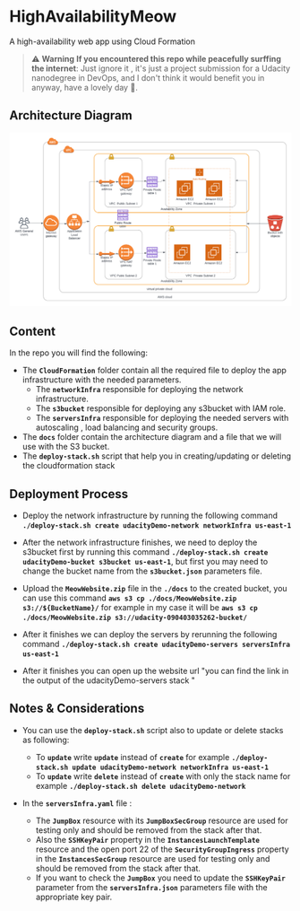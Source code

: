 # HighAvailabilityMeow
A high-availability web app using Cloud Formation

> :warning: **Warning**
> **If you encountered this repo while peacefully surffing the internet**: Just ignore it , it's just a project submission for a Udacity nanodegree in DevOps, and I don't think it would benefit you in anyway, have a lovely day :handshake:.

## Architecture Diagram

[![High Availability Web App Using Cloud Formation](docs/HighAvailabilityWebAppUsingCloudFormation.png)](docs/HighAvailabilityWebAppUsingCloudFormation.png 'HighAvailabilityWebAppUsingCloudFormation')

## Content

In the repo you will find the following:

- The **`CloudFormation`** folder contain all the required file to deploy the app infrastructure with the needed parameters.
    - The **`networkInfra`** responsible for deploying the network infrastructure.
    - The **`s3bucket`** responsible for deploying any s3bucket with IAM role.
    - The **`serversInfra`** responsible for deploying the needed servers with autoscaling , load balancing and security groups.
- The **`docs`** folder contain the architecture diagram and a file that we will use with the S3 bucket.
- The **`deploy-stack.sh`** script that help you in creating/updating or deleting the cloudformation stack

## Deployment Process

- Deploy the network infrastructure by running the following command **`./deploy-stack.sh create udacityDemo-network networkInfra us-east-1`**
- After the network infrastructure finishes, we need to deploy the s3bucket first by running this command **`./deploy-stack.sh create udacityDemo-bucket s3bucket us-east-1`**, but first you may need to change the bucket name from the **`s3bucket.json`** parameters file.
- Upload the **`MeowWebsite.zip`** file in the **`./docs`** to the created bucket, you can use this command **`aws s3 cp ./docs/MeowWebsite.zip s3://${BucketName}/`** for example in my case it will be **`aws s3 cp ./docs/MeowWebsite.zip s3://udacity-090403035262-bucket/`**
- After it finishes we can deploy the servers by rerunning the following command **`./deploy-stack.sh create udacityDemo-servers serversInfra us-east-1`**

- After it finishes you can open up the website url "you can find the link in the output of the udacityDemo-servers stack "

## Notes & Considerations

- You can use the **`deploy-stack.sh`** script also to update or delete stacks as following:
    - To **`update`** write **`update`** instead of **`create`** for example **`./deploy-stack.sh update udacityDemo-network networkInfra us-east-1`**
    - To **`update`** write **`delete`** instead of **`create`** with only the stack name for example **`./deploy-stack.sh delete udacityDemo-network`**

- In the **`serversInfra.yaml`** file :
    - The **`JumpBox`** resource with its **`JumpBoxSecGroup`** resource are used for testing only and should be removed from the stack after that.
    - Also the **`SSHKeyPair`** property in the **`InstancesLaunchTemplate`** resource and the open port 22 of the **`SecurityGroupIngress`** property in the **`InstancesSecGroup`** resource are used for testing only and should be removed from the stack after that.
    - If you want to check the **`JumpBox`** you need to update the **`SSHKeyPair`** parameter from the **`serversInfra.json`** parameters file with the appropriate key pair.